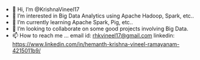 - 👋 Hi, I’m @KrishnaVineel17
- 👀 I’m interested in Big Data Analytics using Apache Hadoop, Spark, etc..
- 🌱 I’m currently learning Apache Spark, Pig, etc..
- 💞️ I’m looking to collaborate on some good projects involving Big Data. 
- 📫 How to reach me ... email id: rhkvineel17@gmail.com linkedin: https://www.linkedin.com/in/hemanth-krishna-vineel-ramayanam-4215011b9/

<!---
KrishnaVineel17/KrishnaVineel17 is a ✨ special ✨ repository because its `README.md` (this file) appears on your GitHub profile.
You can click the Preview link to take a look at your changes.
--->
